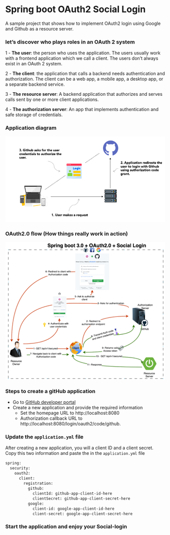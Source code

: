 # Spring boot OAuth2 Social Login

A sample project that shows how to implement OAuth2 login using Google and Github as a resource server.

### let’s discover who plays roles in an OAuth 2 system

1 - **The user**: the person who uses the application. The users usually work
with a frontend application which we call a client. The users don’t
always exist in an OAuth 2 system.

2 - **The client**: the application that calls a backend needs
authentication and authorization. The client can be a web app, a mobile
app, a desktop app, or a separate backend service.

3 - **The resource server**: A backend application that authorizes and serves
calls sent by one or more client applications.

4 - **The authorization server**: An app that implements authentication and
safe storage of credentials.

### Application diagram

![Diagram](./diagram.png?raw=true "Diagram")

### OAuth2.0 flow (How things really work in action)

![Diagram](./oauth2-flow.png?raw=true "OAuth 2.0 flow diagram")

### Steps to create a gitHub application
* Go to [GitHub developer portal](https://github.com/settings/developers)
* Create a new application and provide the required information
  * Set the homepage URL to http://localhost:8080
  * Authorization callback URL to http://localhost:8080/login/oauth2/code/github.

### Update the `application.yml` file
After creating a new application, you will a client ID and a client secret. Copy this two information and paste the in the `application.yml` file

```
spring:
  security:
    oauth2:
      client:
        registration:
          github:
            clientId: github-app-client-id-here
            clientSecret: github-app-client-secret-here
          google:
            client-id: google-app-client-id-here
            client-secret: google-app-client-secret-here
```

### Start the application and enjoy your Social-login
